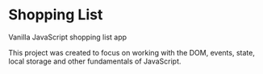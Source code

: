 # Shopping List
Vanilla JavaScript shopping list app 

This project was created to focus on working with the DOM, events, state, local storage and other fundamentals of JavaScript.